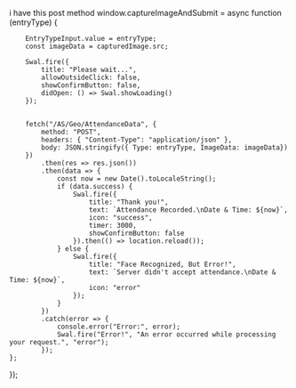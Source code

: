 i have this post method 
    window.captureImageAndSubmit = async function (entryType) {
      
        EntryTypeInput.value = entryType;
        const imageData = capturedImage.src;

        Swal.fire({
            title: "Please wait...",
            allowOutsideClick: false,
            showConfirmButton: false,
            didOpen: () => Swal.showLoading()
        });

        
        fetch("/AS/Geo/AttendanceData", {
            method: "POST",
            headers: { "Content-Type": "application/json" },
            body: JSON.stringify({ Type: entryType, ImageData: imageData})
        })
            .then(res => res.json())
            .then(data => {
                const now = new Date().toLocaleString();
                if (data.success) {
                    Swal.fire({
                        title: "Thank you!",
                        text: `Attendance Recorded.\nDate & Time: ${now}`,
                        icon: "success",
                        timer: 3000,
                        showConfirmButton: false
                    }).then(() => location.reload());
                } else {
                    Swal.fire({
                        title: "Face Recognized, But Error!",
                        text: `Server didn't accept attendance.\nDate & Time: ${now}`,
                        icon: "error"
                    });
                }
            })
            .catch(error => {
                console.error("Error:", error);
                Swal.fire("Error!", "An error occurred while processing your request.", "error");
            });
    };
});
